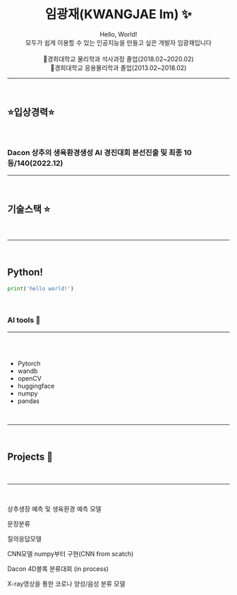  <p align="center">
 
<img scr =https://user-images.githubusercontent.com/86638764/211457745-3867a2c4-a8ad-4456-955d-5bf84f44fd74.jpg>
<h1 align="center">임광재(KWANGJAE Im) ✨

</h1>

  <p align="center">
Hello, World! <br/>모두가 쉽게 이용할 수 있는 인공지능을 만들고 싶은 개발자 임광재입니다 <br/><br/>🏫경희대학교 물리학과 석사과정 졸업(2018.02~2020.02) <br/> 🏫경희대학교 응용물리학과 졸업(2013.02~2018.02)
  <br/>

---
  
</p>
<br/>

## ⭐️입상경력⭐️

<br/>


###  Dacon 상추의 생육환경생성 AI 경진대회 본선진출 및 최종 10등/140(2022.12)
---

<br/>

## 기술스택 ⭐️

<br/>

---
<br/>




## Python! 
```python
print('hello world!')
```

<br/>

### AI tools 🚩

---

<br/>


<br/>

- Pytorch  
- wandb
- openCV
- huggingface
- numpy
- pandas 


<br/>

---

<br/>


## Projects 🍪

<br/>

---
<br/>



상추생장 예측 및 생육환경 예측 모델

문장분류 

질의응답모델 

CNN모델 numpy부터 구현(CNN from scatch)

Dacon 4D블록 분류대회 (in process)

X-ray영상을 통한 코로나 양성/음성 분류 모델 



